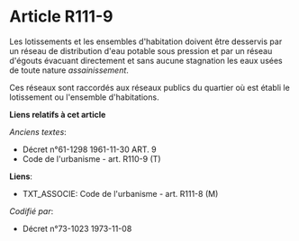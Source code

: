 # Article R111-9

Les lotissements et les ensembles d'habitation doivent être desservis par un réseau de distribution d'eau potable sous
pression et par un réseau d'égouts évacuant directement et sans aucune stagnation les eaux usées de toute nature
*assainissement*.

Ces réseaux sont raccordés aux réseaux publics du quartier où est établi le lotissement ou l'ensemble d'habitations.

**Liens relatifs à cet article**

_Anciens textes_:

  - Décret n°61-1298 1961-11-30 ART. 9
  - Code de l'urbanisme - art. R110-9 (T)

**Liens**:

  - TXT_ASSOCIE: Code de l'urbanisme - art. R111-8 (M)

_Codifié par_:

  - Décret n°73-1023 1973-11-08
